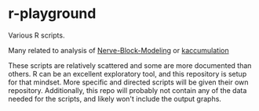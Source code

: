 # r-playground
Various R scripts. 

Many related to analysis of [Nerve-Block-Modeling](https://github.com/joey-kilgore/Nerve-Block-Modeling/) or [kaccumulation](https://github.com/joey-kilgore/kaccumulation)  

These scripts are relatively scattered and some are more documented than others. R can be an excellent exploratory tool, and this repository is setup for that mindset. More specific and directed scripts will be given their own repository. Additionally, this repo will probably not contain any of the data needed for the scripts, and likely won't include the output graphs.
